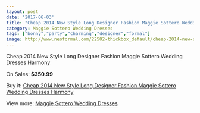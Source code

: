 ```yaml
---
layout: post
date: '2017-06-03'
title: "Cheap 2014 New Style Long Designer Fashion Maggie Sottero Wedding Dresses Harmony"
category: Maggie Sottero Wedding Dresses
tags: ["bonny","party","charming","designer","formal"]
image: http://www.neoformal.com/22502-thickbox_default/cheap-2014-new-style-long-designer-fashion-maggie-sottero-wedding-dresses-harmony.jpg
---
```

Cheap 2014 New Style Long Designer Fashion Maggie Sottero Wedding Dresses Harmony

On Sales: **$350.99**
<a href="https://www.neoformal.com/en/maggie-sottero-wedding-dresses-2014/7464-cheap-2014-new-style-long-designer-fashion-maggie-sottero-wedding-dresses-harmony.html"><amp-img layout="responsive" width="600" height="600" src="//www.neoformal.com/22502-thickbox_default/cheap-2014-new-style-long-designer-fashion-maggie-sottero-wedding-dresses-harmony.jpg" alt="Cheap 2014 New Style Long Designer Fashion Maggie Sottero Wedding Dresses Harmony 0" /></a>
<a href="https://www.neoformal.com/en/maggie-sottero-wedding-dresses-2014/7464-cheap-2014-new-style-long-designer-fashion-maggie-sottero-wedding-dresses-harmony.html"><amp-img layout="responsive" width="600" height="600" src="//www.neoformal.com/22504-thickbox_default/cheap-2014-new-style-long-designer-fashion-maggie-sottero-wedding-dresses-harmony.jpg" alt="Cheap 2014 New Style Long Designer Fashion Maggie Sottero Wedding Dresses Harmony 1" /></a>
<a href="https://www.neoformal.com/en/maggie-sottero-wedding-dresses-2014/7464-cheap-2014-new-style-long-designer-fashion-maggie-sottero-wedding-dresses-harmony.html"><amp-img layout="responsive" width="600" height="600" src="//www.neoformal.com/22503-thickbox_default/cheap-2014-new-style-long-designer-fashion-maggie-sottero-wedding-dresses-harmony.jpg" alt="Cheap 2014 New Style Long Designer Fashion Maggie Sottero Wedding Dresses Harmony 2" /></a>

Buy it: [Cheap 2014 New Style Long Designer Fashion Maggie Sottero Wedding Dresses Harmony](https://www.neoformal.com/en/maggie-sottero-wedding-dresses-2014/7464-cheap-2014-new-style-long-designer-fashion-maggie-sottero-wedding-dresses-harmony.html "Cheap 2014 New Style Long Designer Fashion Maggie Sottero Wedding Dresses Harmony")

View more: [Maggie Sottero Wedding Dresses](https://www.neoformal.com/en/123-maggie-sottero-wedding-dresses-2014 "Maggie Sottero Wedding Dresses")